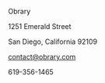 Obrary
  
1251 Emerald Street
  
San Diego, California 92109
  
[contact@obrary.com](mailto:contact@obrary.com)
  
619-356-1465
